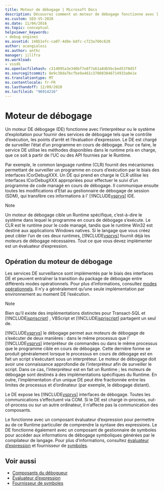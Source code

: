 ```yaml
---
title: Moteur de débogage | Microsoft Docs
description: Découvrez comment un moteur de débogage fonctionne avec l’interpréteur ou le système d’exploitation pour fournir des services tels que le contrôle d’exécution, les points d’arrêt et l’évaluation d’expression.
ms.custom: SEO-VS-2020
ms.date: 11/04/2016
ms.topic: conceptual
helpviewer_keywords:
- debug engines
ms.assetid: 148b1efc-ca07-4d8e-bdfc-c723a760c620
author: acangialosi
ms.author: anthc
manager: jillfra
ms.workload:
- vssdk
ms.openlocfilehash: c31d095a3e340bf7e8f7a61a8db5bcbed53f0d5f
ms.sourcegitcommit: 8e9c38da7bcfbe9a461c378083846714933a0e1e
ms.translationtype: MT
ms.contentlocale: fr-FR
ms.lasthandoff: 12/09/2020
ms.locfileid: "96914216"
---
```

# <a name="debug-engine"></a>Moteur de débogage
Un moteur DE débogage (DE) fonctionne avec l’interpréteur ou le système d’exploitation pour fournir des services de débogage tels que le contrôle d’exécution, les points d’arrêt et l’évaluation d’expression. Le DE est chargé de surveiller l’état d’un programme en cours de débogage. Pour ce faire, le service DE utilise les méthodes disponibles dans le runtime pris en charge, que ce soit à partir de l’UC ou des API fournies par le Runtime.

 Par exemple, le common language runtime (CLR) fournit des mécanismes permettant de surveiller un programme en cours d’exécution par le biais des interfaces ICorDebugXXX. Un DE qui prend en charge le CLR utilise les interfaces ICorDebugXXX appropriées pour effectuer le suivi d’un programme de code managé en cours de débogage. Il communique ensuite toutes les modifications d’État au gestionnaire de débogage de session (SDM), qui transfère ces informations à l' [!INCLUDE[vsprvs](../../code-quality/includes/vsprvs_md.md)] IDE.

> [!NOTE]
> Un moteur de débogage cible un Runtime spécifique, c’est-à-dire le système dans lequel le programme en cours de débogage s’exécute. Le CLR est le runtime pour le code managé, tandis que le runtime Win32 est destiné aux applications Windows natives. Si le langage que vous créez peut cibler l’un de ces deux runtimes, [!INCLUDE[vsprvs](../../code-quality/includes/vsprvs_md.md)] fournit déjà les moteurs de débogage nécessaires. Tout ce que vous devez implémenter est un évaluateur d’expression.

## <a name="debug-engine-operation"></a>Opération du moteur de débogage
 Les services DE surveillance sont implémentés par le biais des interfaces DE et peuvent entraîner la transition du package de débogage entre différents modes opérationnels. Pour plus d’informations, consultez [modes opérationnels](../../extensibility/debugger/operational-modes.md). Il n’y a généralement qu’une seule implémentation par environnement au moment DE l’exécution.

> [!NOTE]
> Bien qu’il existe des implémentations distinctes pour Transact-SQL et [!INCLUDE[jsprjscript](../../debugger/debug-interface-access/includes/jsprjscript_md.md)] , VBScript et [!INCLUDE[jsprjscript](../../debugger/debug-interface-access/includes/jsprjscript_md.md)] partagent un seul de.

 [!INCLUDE[vsprvs](../../code-quality/includes/vsprvs_md.md)] le débogage permet aux moteurs de débogage de s’exécuter de deux manières : dans le même processus que l' [!INCLUDE[vsprvs](../../code-quality/includes/vsprvs_md.md)] interpréteur de commandes ou dans le même processus que le programme cible en cours de débogage. Cette dernière forme se produit généralement lorsque le processus en cours de débogage est en fait un script s’exécutant sous un interpréteur. Le moteur de débogage doit avoir une connaissance approfondie de l’interpréteur afin de surveiller le script. Dans ce cas, l’interpréteur est en fait un Runtime ; les moteurs de débogage sont destinés à des implémentations spécifiques du Runtime. En outre, l’implémentation d’un unique DE peut être fractionnée entre les limites de processus et d’ordinateur (par exemple, le débogage distant).

 Le DE expose les [!INCLUDE[vsprvs](../../code-quality/includes/vsprvs_md.md)] interfaces de débogage. Toutes les communications s’effectuent via COM. Si le DE est chargé in-process, out-of-process ou sur un autre ordinateur, il n’affecte pas la communication des composants.

 Le fonctionne avec un composant évaluateur d’expression pour permettre au de ce Runtime particulier de comprendre la syntaxe des expressions. Le DE fonctionne également avec un composant de gestionnaire de symboles pour accéder aux informations de débogage symboliques générées par le compilateur de langage. Pour plus d’informations, consultez [évaluateur d’expression](../../extensibility/debugger/expression-evaluator.md) et fournisseur de [symboles](../../extensibility/debugger/symbol-provider.md).

## <a name="see-also"></a>Voir aussi
- [Composants du débogueur](../../extensibility/debugger/debugger-components.md)
- [Évaluateur d’expression](../../extensibility/debugger/expression-evaluator.md)
- [Fournisseur de symboles](../../extensibility/debugger/symbol-provider.md)
